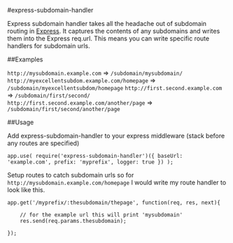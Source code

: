 #express-subdomain-handler

Express subdomain handler takes all the headache out of subdomain routing in [Express](http://expressjs.com). It captures the contents of any
subdomains and writes them into the Express req.url. This means you can write specific route handlers for subdomain urls.

##Examples

`http://mysubdomain.example.com` => `/subdomain/mysubdomain/`
`http://myexcellentsubdom.example.com/homepage` => `/subdomain/myexcellentsubdom/homepage`
`http://first.second.example.com` => `/subdomain/first/second/`
`http://first.second.example.com/another/page` => `/subdomain/first/second/another/page`


##Usage

Add express-subdomain-handler to your express middleware (stack before any routes are specified)

	app.use( require('express-subdomain-handler')({ baseUrl: 'example.com', prefix: 'myprefix', logger: true }) );


Setup routes to catch subdomain urls so for `http://mysubdomain.example.com/homepage` I would write my route
handler to look like this.

	app.get('/myprefix/:thesubdomain/thepage', function(req, res, next){

		// for the example url this will print 'mysubdomain'
		res.send(req.params.thesubdomain);

	});